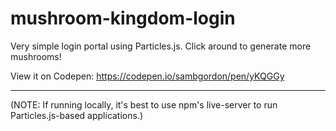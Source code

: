 # mushroom-kingdom-login
Very simple login portal using Particles.js. Click around to generate more mushrooms!

View it on Codepen: https://codepen.io/sambgordon/pen/yKQGGy
***
(NOTE: If running locally, it's best to use npm's live-server to run Particles.js-based applications.)
